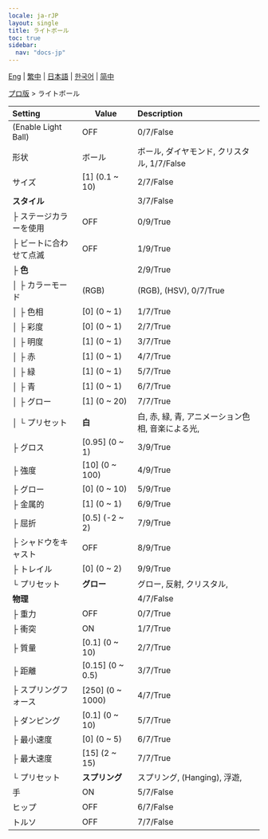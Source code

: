 ```yaml
---
locale: ja-rJP
layout: single
title: ライトボール
toc: true
sidebar:
  nav: "docs-jp"
---
```

[Eng](/dancexr/menu/2025.4/actor/light_ball) | [繁中](/tw/dancexr/menu/2025.4/actor/light_ball) | [日本語](/jp/dancexr/menu/2025.4/actor/light_ball) | [한국어](/kr/dancexr/menu/2025.4/actor/light_ball) | [简中](/zh/dancexr/menu/2025.4/actor/light_ball)

[プロ版](../menu#プロ版) > ライトボール



| Setting | Value | Description |
| :--- | --- | :--- |
| (Enable Light Ball) | OFF | 0/7/False
| 形状 | ボール | ボール, ダイヤモンド, クリスタル, 1/7/False
| サイズ | [1] (0.1 ~ 10) | 2/7/False
| **スタイル** | | 3/7/False
| ├ ステージカラーを使用 | OFF | 0/9/True
| ├ ビートに合わせて点滅 | OFF | 1/9/True
| ├ **色** | | 2/9/True
| │ ├ カラーモード | (RGB) | (RGB), (HSV), 0/7/True
| │ ├ 色相 | [0] (0 ~ 1) | 1/7/True
| │ ├ 彩度 | [0] (0 ~ 1) | 2/7/True
| │ ├ 明度 | [1] (0 ~ 1) | 3/7/True
| │ ├ 赤 | [1] (0 ~ 1) | 4/7/True
| │ ├ 緑 | [1] (0 ~ 1) | 5/7/True
| │ ├ 青 | [1] (0 ~ 1) | 6/7/True
| │ ├ グロー | [1] (0 ~ 20) | 7/7/True
| │ └ プリセット | **白** | 白, 赤, 緑, 青, アニメーション色相, 音楽による光,  |
| ├ グロス | [0.95] (0 ~ 1) | 3/9/True
| ├ 強度 | [10] (0 ~ 100) | 4/9/True
| ├ グロー | [0] (0 ~ 10) | 5/9/True
| ├ 金属的 | [1] (0 ~ 1) | 6/9/True
| ├ 屈折 | [0.5] (-2 ~ 2) | 7/9/True
| ├ シャドウをキャスト | OFF | 8/9/True
| ├ トレイル | [0] (0 ~ 2) | 9/9/True
| └ プリセット | **グロー** | グロー, 反射, クリスタル,  |
| **物理** | | 4/7/False
| ├ 重力 | OFF | 0/7/True
| ├ 衝突 | ON | 1/7/True
| ├ 質量 | [0.1] (0 ~ 10) | 2/7/True
| ├ 距離 | [0.15] (0 ~ 0.5) | 3/7/True
| ├ スプリングフォース | [250] (0 ~ 1000) | 4/7/True
| ├ ダンピング | [0.1] (0 ~ 10) | 5/7/True
| ├ 最小速度 | [0] (0 ~ 5) | 6/7/True
| ├ 最大速度 | [15] (2 ~ 15) | 7/7/True
| └ プリセット | **スプリング** | スプリング, (Hanging), 浮遊,  |
| 手 | ON | 5/7/False
| ヒップ | OFF | 6/7/False
| トルソ | OFF | 7/7/False
